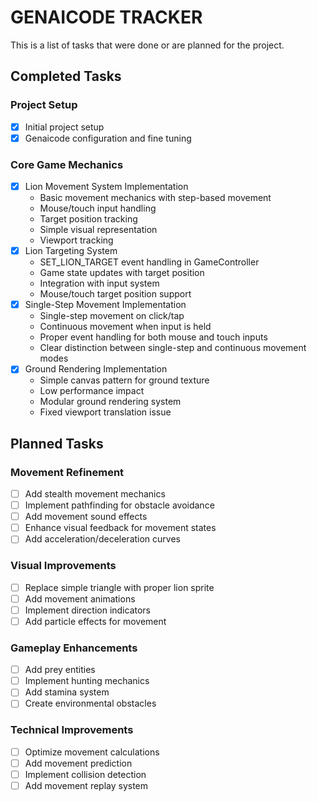 # GENAICODE TRACKER

This is a list of tasks that were done or are planned for the project.

## Completed Tasks

### Project Setup

- [x] Initial project setup
- [x] Genaicode configuration and fine tuning

### Core Game Mechanics

- [x] Lion Movement System Implementation
  - Basic movement mechanics with step-based movement
  - Mouse/touch input handling
  - Target position tracking
  - Simple visual representation
  - Viewport tracking
- [x] Lion Targeting System
  - SET_LION_TARGET event handling in GameController
  - Game state updates with target position
  - Integration with input system
  - Mouse/touch target position support
- [x] Single-Step Movement Implementation
  - Single-step movement on click/tap
  - Continuous movement when input is held
  - Proper event handling for both mouse and touch inputs
  - Clear distinction between single-step and continuous movement modes
- [x] Ground Rendering Implementation
  - Simple canvas pattern for ground texture
  - Low performance impact
  - Modular ground rendering system
  - Fixed viewport translation issue

## Planned Tasks

### Movement Refinement

- [ ] Add stealth movement mechanics
- [ ] Implement pathfinding for obstacle avoidance
- [ ] Add movement sound effects
- [ ] Enhance visual feedback for movement states
- [ ] Add acceleration/deceleration curves

### Visual Improvements

- [ ] Replace simple triangle with proper lion sprite
- [ ] Add movement animations
- [ ] Implement direction indicators
- [ ] Add particle effects for movement

### Gameplay Enhancements

- [ ] Add prey entities
- [ ] Implement hunting mechanics
- [ ] Add stamina system
- [ ] Create environmental obstacles

### Technical Improvements

- [ ] Optimize movement calculations
- [ ] Add movement prediction
- [ ] Implement collision detection
- [ ] Add movement replay system